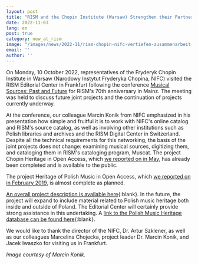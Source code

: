 ```yaml
---
layout: post
title: "RISM and the Chopin Institute (Warsaw) Strengthen their Partnership"
date: 2022-11-03
lang: en
post: true
category: new_at_rism
image: "/images/news/2022-11/rism-chopin-nifc-vertiefen-zusammenarbeit-website.jpg"
email: ''
author: ''
---
```


On Monday, 10 October 2022, representatives of the Fryderyk Chopin Institute in Warsaw (Narodowy Instytut Fryderyka Chopina, NIFC) visited the RISM Editorial Center in Frankfurt following the conference [Musical Sources: Past and Future](/publications/conferences/musical-sources-past-future-2022.html) for RISM's 70th anniversary in Mainz. The meeting was held to discuss future joint projects and the continuation of projects currently underway.  

At the conference, our colleague Marcin Konik from NIFC emphasized in his presentation how simple and fruitful it is to work with NIFC's online catalog and RISM's source catalog, as well as involving other institutions such as Polish libraries and archives and the RISM Digital Center in Switzerland. Despite all the technical requirements for this networking, the basis of the joint projects does not change: examining musical sources, digitizing them, and cataloging them in RISM's cataloging program, Muscat.
The project Chopin Heritage in Open Access, which [we reported on in May](/electronic_resources/2022/05/12/chopin-heritage-in-open-access.html), has already been completed and is available to the public.  

The project Heritage of Polish Music in Open Access, which [we reported on in February 2019](/library_collections/2019/02/18/close-cooperation-between-rism-and-the-chopin.html), is almost complete as planned.  

[An overall project description is available here](https://nauka.nifc.pl/en/dziedzictwo-muzyki-polskiej-w-otwartym-dostepie){:blank}. In the future, the project will expand to include material related to Polish music heritage both inside and outside of Poland. The Editorial Center will certainly provide strong assistance in this undertaking. A [link to the Polish Music Heritage database can be found here](https://polish.musicsources.pl/en){:blank}.  

We would like to thank the director of the NIFC, Dr. Artur Szklener, as well as our colleagues Marcelina Chojecka, project leader Dr. Marcin Konik, and Jacek Iwaszko for visiting us in Frankfurt.

_Image courtesy of Marcin Konik._
